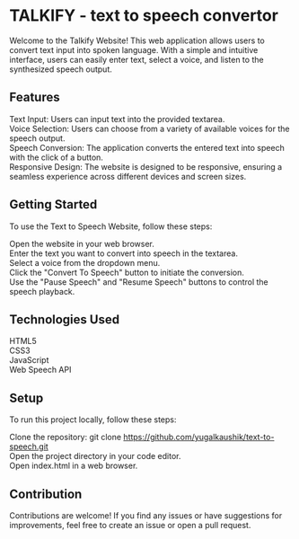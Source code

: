 # TALKIFY - text to speech convertor

Welcome to the Talkify Website! This web application allows users to convert text input into spoken language. With a simple and intuitive interface, users can easily enter text, select a voice, and listen to the synthesized speech output.

## Features

Text Input: Users can input text into the provided textarea.<br>
Voice Selection: Users can choose from a variety of available voices for the speech output.<br>
Speech Conversion: The application converts the entered text into speech with the click of a button.<br>
Responsive Design: The website is designed to be responsive, ensuring a seamless experience across different devices and screen sizes.<br>

## Getting Started
To use the Text to Speech Website, follow these steps:<br>

Open the website in your web browser.<br>
Enter the text you want to convert into speech in the textarea.<br>
Select a voice from the dropdown menu.<br>
Click the "Convert To Speech" button to initiate the conversion.<br>
Use the "Pause Speech" and "Resume Speech" buttons to control the speech playback.<br>

## Technologies Used
HTML5<br>
CSS3<br>
JavaScript<br>
Web Speech API<br>

## Setup
To run this project locally, follow these steps:<br>

Clone the repository: git clone https://github.com/yugalkaushik/text-to-speech.git<br>
Open the project directory in your code editor.<br>
Open index.html in a web browser.<br>

## Contribution
Contributions are welcome! If you find any issues or have suggestions for improvements, feel free to create an issue or open a pull request.

